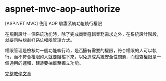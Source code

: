 # aspnet-mvc-aop-authorize
[ASP.NET MVC] 使用 AOP 驗證系統功能執行權限

在規劃設計一個系統功能時，除了完成商業邏輯業務需求之外，在系統設計階段，就要同時規劃好系統權限管理方式。

權限管理是檢核每一個功能執行時，是否擁有需要的權限，符合權限的人可以執行，而不符合權限的人就要阻檔下來，以免造成系統安全性問題，而檢查權限是一個通用的邏輯，建議要抽離至獨立功能。

[完整教學文章](https://blog.hungwin.com.tw/aspnet-mvc-aop-authorize/)
